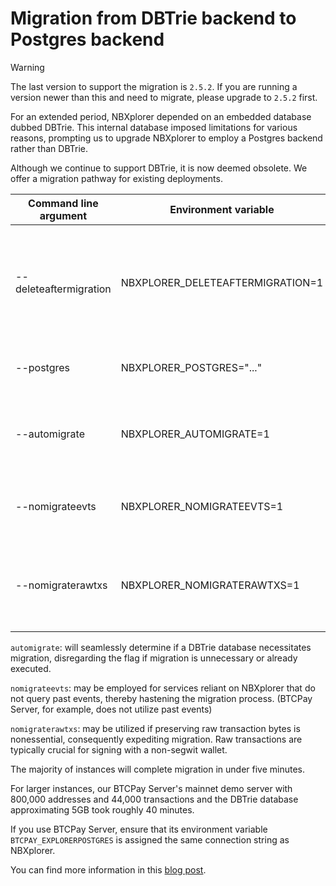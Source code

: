 # Migration from DBTrie backend to Postgres backend

> [!WARNING]  
> The last version to support the migration is `2.5.2`. If you are running a version newer than this and need to migrate, please upgrade to `2.5.2` first.

For an extended period, NBXplorer depended on an embedded database dubbed DBTrie. This internal database imposed limitations for various reasons, prompting us to upgrade NBXplorer to employ a Postgres backend rather than DBTrie.

Although we continue to support DBTrie, it is now deemed obsolete. We offer a migration pathway for existing deployments.

| Command line argument  | Environment variable | Description |
|---|---|---|
| --deleteaftermigration | NBXPLORER_DELETEAFTERMIGRATION=1  | Once migration succeed, delete the original DBTrie database (default: false) |
| --postgres  |  NBXPLORER_POSTGRES="..."  | The connection string to postgres  |
| --automigrate  | NBXPLORER_AUTOMIGRATE=1  | If DBTrie database exists, migrate it (default: false)|
| --nomigrateevts  | NBXPLORER_NOMIGRATEEVTS=1  | Do not migrate the events table (default: false) |
| --nomigraterawtxs  | NBXPLORER_NOMIGRATERAWTXS=1  | Do not migrate the raw bytes of transactions (default: false) |

`automigrate`: will seamlessly determine if a DBTrie database necessitates migration, disregarding the flag if migration is unnecessary or already executed.

`nomigrateevts`: may be employed for services reliant on NBXplorer that do not query past events, thereby hastening the migration process. (BTCPay Server, for example, does not utilize past events)

`nomigraterawtxs`: may be utilized if preserving raw transaction bytes is nonessential, consequently expediting migration. Raw transactions are typically crucial for signing with a non-segwit wallet.

The majority of instances will complete migration in under five minutes.

For larger instances, our BTCPay Server's mainnet demo server with 800,000 addresses and 44,000 transactions and the DBTrie database approximating 5GB took roughly 40 minutes.

If you use BTCPay Server, ensure that its environment variable `BTCPAY_EXPLORERPOSTGRES` is assigned the same connection string as NBXplorer.

You can find more information in this [blog post](https://blog.btcpayserver.org/nbxplorer-postgres/).